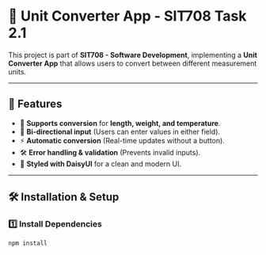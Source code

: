 # 📏 Unit Converter App - SIT708 Task 2.1

This project is part of **SIT708 - Software Development**, implementing a **Unit Converter App** that allows users to convert between different measurement units.

---

## 📌 Features
- 🔄 **Supports conversion** for **length, weight, and temperature**.
- 🔢 **Bi-directional input** (Users can enter values in either field).
- ⚡ **Automatic conversion** (Real-time updates without a button).
- 🛠 **Error handling & validation** (Prevents invalid inputs).
- 🎨 **Styled with DaisyUI** for a clean and modern UI.

---

## 🛠 Installation & Setup
### **1️⃣ Install Dependencies**
```sh
npm install
